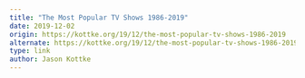 ```yaml
---
title: "The Most Popular TV Shows 1986-2019"
date: 2019-12-02
origin: https://kottke.org/19/12/the-most-popular-tv-shows-1986-2019
alternate: https://kottke.org/19/12/the-most-popular-tv-shows-1986-2019
type: link
author: Jason Kottke
---
```



